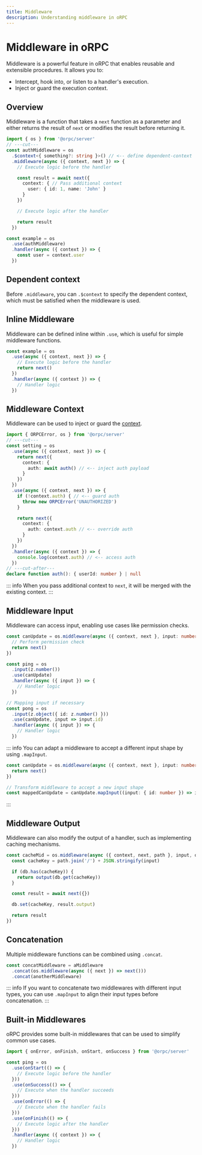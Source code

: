 ```yaml
---
title: Middleware
description: Understanding middleware in oRPC
---
```


# Middleware in oRPC

Middleware is a powerful feature in oRPC that enables reusable and extensible procedures. It allows you to:

- Intercept, hook into, or listen to a handler's execution.
- Inject or guard the execution context.

## Overview

Middleware is a function that takes a `next` function as a parameter and either returns the result
of `next` or modifies the result before returning it.

```ts twoslash
import { os } from '@orpc/server'
// ---cut---
const authMiddleware = os
  .$context<{ something?: string }>() // <-- define dependent-context
  .middleware(async ({ context, next }) => {
    // Execute logic before the handler

    const result = await next({
      context: { // Pass additional context
        user: { id: 1, name: 'John' }
      }
    })

    // Execute logic after the handler

    return result
  })

const example = os
  .use(authMiddleware)
  .handler(async ({ context }) => {
    const user = context.user
  })
```

## Dependent context

Before `.middleware`, you can `.$context` to specify the dependent context, which must be satisfied when the middleware is used.

## Inline Middleware

Middleware can be defined inline within `.use`, which is useful for simple middleware functions.

```ts
const example = os
  .use(async ({ context, next }) => {
    // Execute logic before the handler
    return next()
  })
  .handler(async ({ context }) => {
    // Handler logic
  })
```

## Middleware Context

Middleware can be used to inject or guard the [context](/docs/context).

```ts twoslash
import { ORPCError, os } from '@orpc/server'
// ---cut---
const setting = os
  .use(async ({ context, next }) => {
    return next({
      context: {
        auth: await auth() // <-- inject auth payload
      }
    })
  })
  .use(async ({ context, next }) => {
    if (!context.auth) { // <-- guard auth
      throw new ORPCError('UNAUTHORIZED')
    }

    return next({
      context: {
        auth: context.auth // <-- override auth
      }
    })
  })
  .handler(async ({ context }) => {
    console.log(context.auth) // <-- access auth
  })
// ---cut-after---
declare function auth(): { userId: number } | null
```

::: info
When you pass additional context to `next`, it will be merged with the existing context.
:::

## Middleware Input

Middleware can access input, enabling use cases like permission checks.

```ts
const canUpdate = os.middleware(async ({ context, next }, input: number) => {
  // Perform permission check
  return next()
})

const ping = os
  .input(z.number())
  .use(canUpdate)
  .handler(async ({ input }) => {
    // Handler logic
  })

// Mapping input if necessary
const pong = os
  .input(z.object({ id: z.number() }))
  .use(canUpdate, input => input.id)
  .handler(async ({ input }) => {
    // Handler logic
  })
```

::: info
You can adapt a middleware to accept a different input shape by using `.mapInput`.

```ts
const canUpdate = os.middleware(async ({ context, next }, input: number) => {
  return next()
})

// Transform middleware to accept a new input shape
const mappedCanUpdate = canUpdate.mapInput((input: { id: number }) => input.id)
```

:::

## Middleware Output

Middleware can also modify the output of a handler, such as implementing caching mechanisms.

```ts
const cacheMid = os.middleware(async ({ context, next, path }, input, output) => {
  const cacheKey = path.join('/') + JSON.stringify(input)

  if (db.has(cacheKey)) {
    return output(db.get(cacheKey))
  }

  const result = await next({})

  db.set(cacheKey, result.output)

  return result
})
```

## Concatenation

Multiple middleware functions can be combined using `.concat`.

```ts
const concatMiddleware = aMiddleware
  .concat(os.middleware(async ({ next }) => next()))
  .concat(anotherMiddleware)
```

::: info
If you want to concatenate two middlewares with different input types, you can use `.mapInput` to align their input types before concatenation.
:::

## Built-in Middlewares

oRPC provides some built-in middlewares that can be used to simplify common use cases.

```ts
import { onError, onFinish, onStart, onSuccess } from '@orpc/server'

const ping = os
  .use(onStart(() => {
    // Execute logic before the handler
  }))
  .use(onSuccess(() => {
    // Execute when the handler succeeds
  }))
  .use(onError(() => {
    // Execute when the handler fails
  }))
  .use(onFinish(() => {
    // Execute logic after the handler
  }))
  .handler(async ({ context }) => {
    // Handler logic
  })
```
